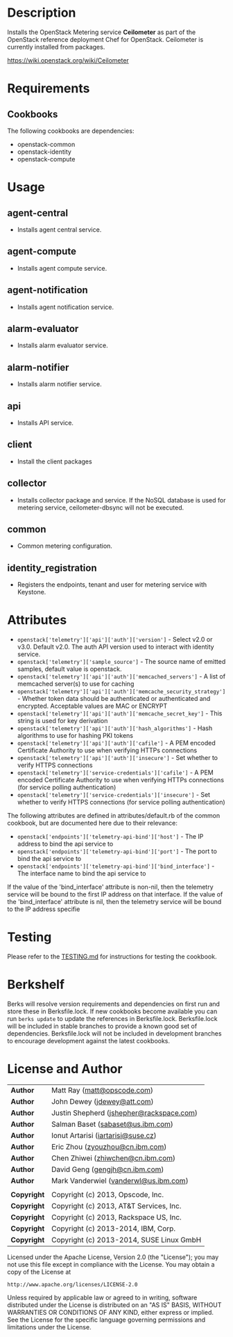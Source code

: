 Description
===========

Installs the OpenStack Metering service **Ceilometer** as part of the OpenStack
reference deployment Chef for OpenStack.  Ceilometer is currently installed
from packages.

https://wiki.openstack.org/wiki/Ceilometer

Requirements
============

Cookbooks
---------

The following cookbooks are dependencies:

* openstack-common
* openstack-identity
* openstack-compute

Usage
=====

agent-central
----
- Installs agent central service.

agent-compute
----
- Installs agent compute service.

agent-notification
----
- Installs agent notification service.

alarm-evaluator
----
- Installs alarm evaluator service.

alarm-notifier
----
- Installs alarm notifier service.

api
----
- Installs API service.

client
----
- Install the client packages

collector
----
- Installs collector package and service. If the NoSQL database is used for metering service, ceilometer-dbsync will not be executed.

common
----
- Common metering configuration.

identity_registration
----
- Registers the endpoints, tenant and user for metering service with Keystone.

Attributes
==========

* `openstack['telemetry']['api']['auth']['version']` - Select v2.0 or v3.0. Default v2.0. The auth API version used to interact with identity service.
* `openstack['telemetry']['sample_source']` -  The source name of emitted samples, default value is openstack.
* `openstack['telemetry']['api']['auth']['memcached_servers']` - A list of memcached server(s) to use for caching
* `openstack['telemetry']['api']['auth']['memcache_security_strategy']` - Whether token data should be authenticated or authenticated and encrypted. Acceptable values are MAC or ENCRYPT
* `openstack['telemetry']['api']['auth']['memcache_secret_key']` - This string is used for key derivation
* `openstack['telemetry']['api']['auth']['hash_algorithms']` - Hash algorithms to use for hashing PKI tokens
* `openstack['telemetry']['api']['auth']['cafile']` - A PEM encoded Certificate Authority to use when verifying HTTPs connections
* `openstack['telemetry']['api']['auth']['insecure']` - Set whether to verify HTTPS connections
* `openstack['telemetry']['service-credentials']['cafile']` - A PEM encoded Certificate Authority to use when verifying HTTPs connections (for service polling authentication)
* `openstack['telemetry']['service-credentials']['insecure']` - Set whether to verify HTTPS connections (for service polling authentication)

The following attributes are defined in attributes/default.rb of the common cookbook, but are documented here due to their relevance:

* `openstack['endpoints']['telemetry-api-bind']['host']` - The IP address to bind the api service to
* `openstack['endpoints']['telemetry-api-bind']['port']` - The port to bind the api service to
* `openstack['endpoints']['telemetry-api-bind']['bind_interface']` - The interface name to bind the api service to

If the value of the 'bind_interface' attribute is non-nil, then the telemetry service will be bound to the first IP address on that interface.  If the value of the 'bind_interface' attribute is nil, then the telemetry service will be bound to the IP address specifie

Testing
=====

Please refer to the [TESTING.md](TESTING.md) for instructions for testing the cookbook.

Berkshelf
=====

Berks will resolve version requirements and dependencies on first run and
store these in Berksfile.lock. If new cookbooks become available you can run
`berks update` to update the references in Berksfile.lock. Berksfile.lock will
be included in stable branches to provide a known good set of dependencies.
Berksfile.lock will not be included in development branches to encourage
development against the latest cookbooks.

License and Author
==================

|                      |                                                    |
|:---------------------|:---------------------------------------------------|
| **Author**           |  Matt Ray (<matt@opscode.com>)                     |
| **Author**           |  John Dewey (<jdewey@att.com>)                     |
| **Author**           |  Justin Shepherd (<jshepher@rackspace.com>)        |
| **Author**           |  Salman Baset (<sabaset@us.ibm.com>)               |
| **Author**           |  Ionut Artarisi (<iartarisi@suse.cz>)              |
| **Author**           |  Eric Zhou (<zyouzhou@cn.ibm.com>)                 |
| **Author**           |  Chen Zhiwei (<zhiwchen@cn.ibm.com>)               |
| **Author**           |  David Geng (<gengjh@cn.ibm.com>)                  |
| **Author**           |  Mark Vanderwiel (<vanderwl@us.ibm.com>)           |
|                      |                                                    |
| **Copyright**        |  Copyright (c) 2013, Opscode, Inc.                 |
| **Copyright**        |  Copyright (c) 2013, AT&T Services, Inc.           |
| **Copyright**        |  Copyright (c) 2013, Rackspace US, Inc.            |
| **Copyright**        |  Copyright (c) 2013-2014, IBM, Corp.               |
| **Copyright**        |  Copyright (c) 2013-2014, SUSE Linux GmbH          |


Licensed under the Apache License, Version 2.0 (the "License");
you may not use this file except in compliance with the License.
You may obtain a copy of the License at

    http://www.apache.org/licenses/LICENSE-2.0

Unless required by applicable law or agreed to in writing, software
distributed under the License is distributed on an "AS IS" BASIS,
WITHOUT WARRANTIES OR CONDITIONS OF ANY KIND, either express or implied.
See the License for the specific language governing permissions and
limitations under the License.
